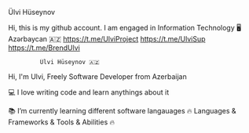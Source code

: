 Ülvi Hüseynov

Hi, this is my github account. I am engaged in Information Technology 🖥 Azərbaycan 🇦🇿
https://t.me/UlviProject 
https://t.me/UlviSup
https://t.me/BrendUlvi

             
             Ülvi Hüseynov 🇦🇿    
 

Hi, I'm Ulvi, Freely Software Developer from Azerbaijan

💻 I love writing code and learn anythings about it

📚 I’m currently learning different software langauages
🔥 Languages & Frameworks & Tools & Abilities 🔥
